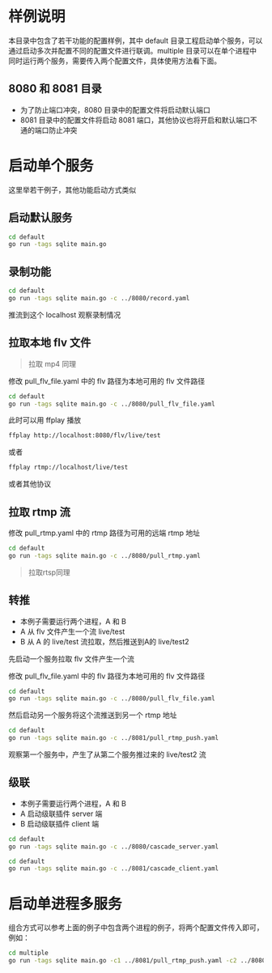 # 样例说明
本目录中包含了若干功能的配置样例，其中 default 目录工程启动单个服务，可以通过启动多次并配置不同的配置文件进行联调。multiple 目录可以在单个进程中同时运行两个服务，需要传入两个配置文件，具体使用方法看下面。

## 8080 和 8081 目录
- 为了防止端口冲突，8080 目录中的配置文件将启动默认端口
- 8081 目录中的配置文件将启动 8081 端口，其他协议也将开启和默认端口不通的端口防止冲突

# 启动单个服务
这里举若干例子，其他功能启动方式类似
## 启动默认服务
```bash
cd default
go run -tags sqlite main.go
```
## 录制功能
```bash
cd default
go run -tags sqlite main.go -c ../8080/record.yaml
```
推流到这个 localhost 观察录制情况

## 拉取本地 flv 文件

> 拉取 mp4 同理

修改 pull_flv_file.yaml 中的 flv 路径为本地可用的 flv 文件路径
```bash
cd default
go run -tags sqlite main.go -c ../8080/pull_flv_file.yaml
```
此时可以用 ffplay 播放
```bash
ffplay http://localhost:8080/flv/live/test
```
或者
```bash
ffplay rtmp://localhost/live/test
```
或者其他协议

## 拉取 rtmp 流
修改 pull_rtmp.yaml 中的 rtmp 路径为可用的远端 rtmp 地址
```bash
cd default
go run -tags sqlite main.go -c ../8080/pull_rtmp.yaml
```
> 拉取rtsp同理

## 转推

- 本例子需要运行两个进程，A 和 B
- A 从 flv 文件产生一个流 live/test
- B 从 A 的 live/test 流拉取，然后推送到A的 live/test2

先启动一个服务拉取 flv 文件产生一个流

修改 pull_flv_file.yaml 中的 flv 路径为本地可用的 flv 文件路径
```bash
cd default
go run -tags sqlite main.go -c ../8080/pull_flv_file.yaml
```
然后启动另一个服务将这个流推送到另一个 rtmp 地址
```bash
cd default
go run -tags sqlite main.go -c ../8081/pull_rtmp_push.yaml
```
观察第一个服务中，产生了从第二个服务推过来的 live/test2 流

## 级联

- 本例子需要运行两个进程，A 和 B
- A 启动级联插件 server 端
- B 启动级联插件 client 端

```bash
cd default
go run -tags sqlite main.go -c ../8080/cascade_server.yaml
```

```bash
cd default
go run -tags sqlite main.go -c ../8081/cascade_client.yaml
```

# 启动单进程多服务
组合方式可以参考上面的例子中包含两个进程的例子，将两个配置文件传入即可，例如：
```bash
cd multiple
go run -tags sqlite main.go -c1 ../8081/pull_rtmp_push.yaml -c2 ../8080/pull_flv_file.yaml
```
